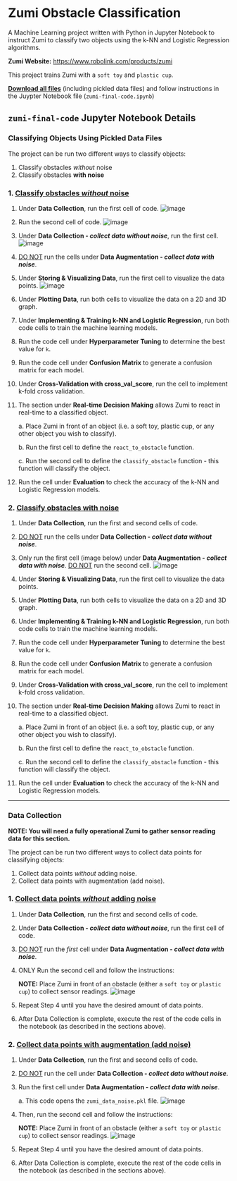 # Zumi Obstacle Classification
A Machine Learning project written with Python in Jupyter Notebook to instruct Zumi to classify two objects using the k-NN and Logistic Regression algorithms. 

**Zumi Website:** https://www.robolink.com/products/zumi

This project trains Zumi with a `soft toy` and `plastic cup`. 

[**Download all files**](https://github.com/sidneyshafer/zumi-project/archive/refs/heads/main.zip) (including pickled data files) and follow instructions in the Juypter Notebook file (`zumi-final-code.ipynb`)

## `zumi-final-code` Jupyter Notebook Details

### Classifying Objects Using Pickled Data Files
The project can be run two different ways to classify objects:
1. Classify obstacles *without* noise
2. Classify obstacles **with noise**

### 1. <ins>Classify obstacles *without* noise</ins>
1. Under **Data Collection**, run the first cell of code.
   ![image](https://github.com/sidneyshafer/zumi-project/assets/66838571/a711c8b1-e35a-4af6-8f63-95ae0714116c)

2. Run the second cell of code.
  ![image](https://github.com/sidneyshafer/zumi-project/assets/66838571/dc3385ea-7271-46aa-959c-f8eda189b2ca)

3. Under **Data Collection - *collect data without noise***, run the first cell.
   ![image](https://github.com/sidneyshafer/zumi-project/assets/66838571/f55c65e2-4668-47cb-9420-e507d72d3fe4)

4. <ins>DO NOT</ins> run the cells under **Data Augmentation - *collect data with noise***.
5. Under **Storing & Visualizing Data**, run the first cell to visualize the data points.
   ![image](https://github.com/sidneyshafer/zumi-project/assets/66838571/e6a504c6-c6d2-437d-b18c-70ca1a290e6c)

6. Under **Plotting Data**, run both cells to visualize the data on a 2D and 3D graph.
7. Under **Implementing & Training k-NN and Logistic Regression**, run both code cells to train the machine learning models.
8. Run the code cell under **Hyperparameter Tuning** to determine the best value for `k`.
9. Run the code cell under **Confusion Matrix** to generate a confusion matrix for each model.
10. Under **Cross-Validation with cross_val_score**, run the cell to implement k-fold cross validation.
11. The section under **Real-time Decision Making** allows Zumi to react in real-time to a classified object.

    a. Place Zumi in front of an object (i.e. a soft toy, plastic cup, or any other object you wish to classify).

    b. Run the first cell to define the `react_to_obstacle` function.

    c. Run the second cell to define the `classify_obstacle` function - this function will classify the object.
    
12. Run the cell under **Evaluation** to check the accuracy of the k-NN and Logistic Regression models.

### 2. <ins>Classify obstacles **with noise**</ins>
1. Under **Data Collection**, run the first and second cells of code.
2. <ins>DO NOT</ins> run the cells under **Data Collection - *collect data without noise***.
3. Only run the first cell (image below) under **Data Augmentation - *collect data with noise***. <ins>DO NOT</ins> run the second cell.
   ![image](https://github.com/sidneyshafer/zumi-project/assets/66838571/a2f01018-c9f4-4316-b0c6-9a3913eb2d09)

4. Under **Storing & Visualizing Data**, run the first cell to visualize the data points.
5. Under **Plotting Data**, run both cells to visualize the data on a 2D and 3D graph.
6. Under **Implementing & Training k-NN and Logistic Regression**, run both code cells to train the machine learning models.
7. Run the code cell under **Hyperparameter Tuning** to determine the best value for `k`.
8. Run the code cell under **Confusion Matrix** to generate a confusion matrix for each model.
9. Under **Cross-Validation with cross_val_score**, run the cell to implement k-fold cross validation.
10. The section under **Real-time Decision Making** allows Zumi to react in real-time to a classified object.

    a. Place Zumi in front of an object (i.e. a soft toy, plastic cup, or any other object you wish to classify).

    b. Run the first cell to define the `react_to_obstacle` function.

    c. Run the second cell to define the `classify_obstacle` function - this function will classify the object.
    
11. Run the cell under **Evaluation** to check the accuracy of the k-NN and Logistic Regression models.

<hr/>

### Data Collection
**NOTE: You will need a fully operational Zumi to gather sensor reading data for this section.**

The project can be run two different ways to collect data points for classifying objects:
1. Collect data points *without* adding noise.
2. Collect data points with augmentation (add noise).

### 1. <ins>Collect data points *without* adding noise</ins>
1. Under **Data Collection**, run the first and second cells of code.
2. Under **Data Collection - *collect data without noise***, run the first cell of code.
3. <ins>DO NOT</ins> run the *first* cell under **Data Augmentation - *collect data with noise***.
4. ONLY Run the second cell and follow the instructions:

   **NOTE:** Place Zumi in front of an obstacle (either a `soft toy` or `plastic cup`) to collect sensor readings.
   ![image](https://github.com/sidneyshafer/zumi-project/assets/66838571/54f48bc7-97fc-4cbd-82df-bb3c241822ec)

5. Repeat Step 4 until you have the desired amount of data points.
6. After Data Collection is complete, execute the rest of the code cells in the notebook (as described in the sections above).

### 2. <ins>Collect data points with augmentation (add noise)</ins>
1. Under **Data Collection**, run the first and second cells of code.
2. <ins>DO NOT</ins> run the cell under **Data Collection - *collect data without noise***.
3. Run the first cell under **Data Augmentation - *collect data with noise***.

   a. This code opens the `zumi_data_noise.pkl` file.
   ![image](https://github.com/sidneyshafer/zumi-project/assets/66838571/fd999540-7910-43f9-9f8b-ccf70b4d8771)

4. Then, run the second cell and follow the instructions:

   **NOTE:** Place Zumi in front of an obstacle (either a `soft toy` or `plastic cup`) to collect sensor readings.
   ![image](https://github.com/sidneyshafer/zumi-project/assets/66838571/54f48bc7-97fc-4cbd-82df-bb3c241822ec)

5. Repeat Step 4 until you have the desired amount of data points.
7. After Data Collection is complete, execute the rest of the code cells in the notebook (as described in the sections above).
